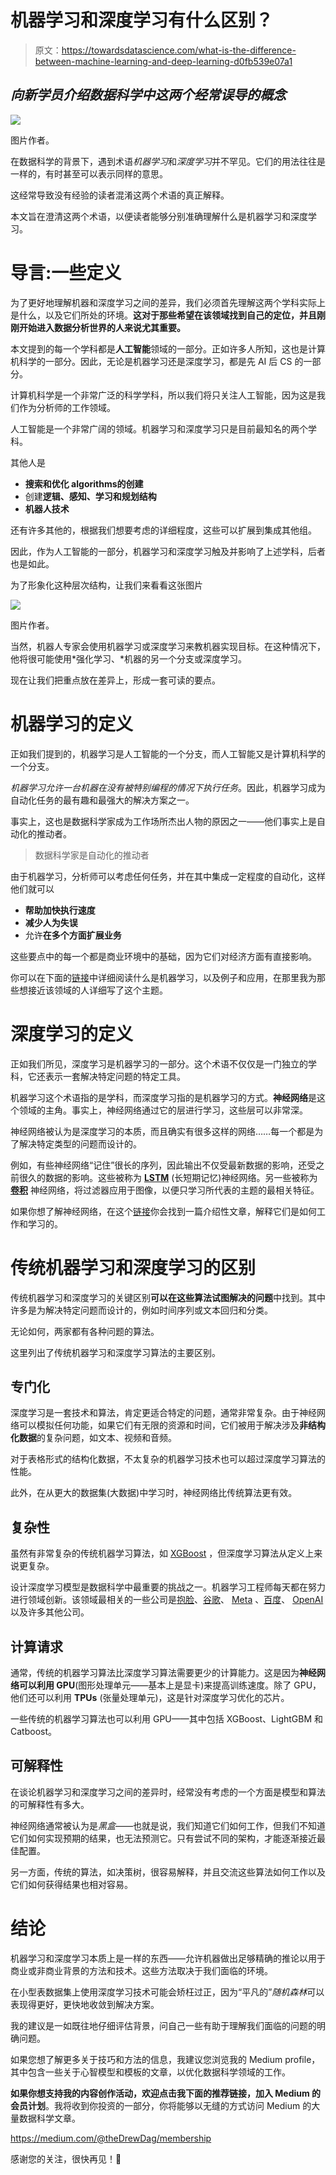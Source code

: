 # 机器学习和深度学习有什么区别？

> 原文：<https://towardsdatascience.com/what-is-the-difference-between-machine-learning-and-deep-learning-d0fb539e07a1>

## *向新学员介绍数据科学中这两个经常误导的概念*

![](img/bc1a698b6f12e730d168c2df73531433.png)

图片作者。

在数据科学的背景下，遇到术语*机器学习*和*深度学习*并不罕见。它们的用法往往是一样的，有时甚至可以表示同样的意思。

这经常导致没有经验的读者混淆这两个术语的真正解释。

本文旨在澄清这两个术语，以便读者能够分别准确理解什么是机器学习和深度学习。

# 导言:一些定义

为了更好地理解机器和深度学习之间的差异，我们必须首先理解这两个学科实际上是什么，以及它们所处的环境。**这对于那些希望在该领域找到自己的定位，并且刚刚开始进入数据分析世界的人来说尤其重要。**

本文提到的每一个学科都是**人工智能**领域的一部分。正如许多人所知，这也是计算机科学的一部分。因此，无论是机器学习还是深度学习，都是先 AI 后 CS 的一部分。

计算机科学是一个非常广泛的科学学科，所以我们将只关注人工智能，因为这是我们作为分析师的工作领域。

人工智能是一个非常广阔的领域。机器学习和深度学习只是目前最知名的两个学科。

其他人是

*   **搜索和优化 algorithms‍的创建**
*   创建**逻辑、感知、学习和规划结构**
*   **机器人技术**

还有许多其他的，根据我们想要考虑的详细程度，这些可以扩展到集成其他组。

因此，作为人工智能的一部分，机器学习和深度学习触及并影响了上述学科，后者也是如此。

为了形象化这种层次结构，让我们来看看这张图片

![](img/51df81e38d665648e3168ff6b53d95ee.png)

图片作者。

当然，机器人专家会使用机器学习或深度学习来教机器实现目标。在这种情况下，他将很可能使用*强化学习、*机器的另一个分支或深度学习。

现在让我们把重点放在差异上，形成一套可读的要点。

# 机器学习的定义

正如我们提到的，机器学习是人工智能的一个分支，而人工智能又是计算机科学的一个分支。

*机器学习允许一台机器在没有被特别编程的情况下执行任务*。因此，机器学习成为自动化任务的最有趣和最强大的解决方案之一。

事实上，这也是数据科学家成为工作场所杰出人物的原因之一——他们事实上是自动化的推动者。

> 数据科学家是自动化的推动者

由于机器学习，分析师可以考虑任何任务，并在其中集成一定程度的自动化，这样他们就可以

*   **帮助加快执行速度**
*   **减少人为失误**
*   允许**在多个方面扩展业务**

这些要点中的每一个都是商业环境中的基础，因为它们对经济方面有直接影响。

你可以在下面的[链接](https://medium.com/towards-data-science/what-is-machine-learning-how-i-explain-the-concept-to-a-newcomer-d96f35a5c4f3)中详细阅读什么是机器学习，以及例子和应用，在那里我为那些想接近该领域的人详细写了这个主题。

# 深度学习的定义

正如我们所见，深度学习是机器学习的一部分。这个术语不仅仅是一门独立的学科，它还表示一套解决特定问题的特定工具。

机器学习这个术语指的是学科，而深度学习指的是机器学习的方式。**神经网络**是这个领域的主角。事实上，神经网络通过它的层进行学习，这些层可以非常深。

神经网络被认为是深度学习的本质，而且确实有很多这样的网络……每一个都是为了解决特定类型的问题而设计的。

例如，有些神经网络“记住”很长的序列，因此输出不仅受最新数据的影响，还受之前很久的数据的影响。这些被称为 [**LSTM**](https://medium.com/towards-data-science/time-series-prediction-with-lstm-in-tensorflow-42104db39340) (长短期记忆)神经网络。另一些被称为 [**卷积**](https://medium.com/towards-artificial-intelligence/binary-image-classification-with-tensorflow-2cc6555e55e8) 神经网络，将过滤器应用于图像，以便只学习所代表的主题的最相关特征。

如果你想了解神经网络，在这个[链接](https://medium.com/mlearning-ai/introduction-to-neural-networks-weights-biases-and-activation-270ebf2545aa)你会找到一篇介绍性文章，解释它们是如何工作和学习的。

# 传统机器学习和深度学习的区别

传统机器学习和深度学习的关键区别**可以在这些算法试图解决的问题**中找到。其中许多是为解决特定问题而设计的，例如时间序列或文本回归和分类。

无论如何，两家都有各种问题的算法。

这里列出了传统机器学习和深度学习算法的主要区别。

## 专门化

深度学习是一套技术和算法，肯定更适合特定的问题，通常非常复杂。由于神经网络可以模拟任何功能，如果它们有无限的资源和时间，它们被用于解决涉及**非结构化数据**的复杂问题，如文本、视频和音频。

对于表格形式的结构化数据，不太复杂的机器学习技术也可以超过深度学习算法的性能。

此外，在从更大的数据集(大数据)中学习时，神经网络比传统算法更有效。

## 复杂性

虽然有非常复杂的传统机器学习算法，如 [XGBoost](https://en.wikipedia.org/wiki/XGBoost) ，但深度学习算法从定义上来说更复杂。

设计深度学习模型是数据科学中最重要的挑战之一。机器学习工程师每天都在努力进行领域创新。该领域最相关的一些公司是[抱脸](https://huggingface.co/)、[谷歌](https://ai.google/)、 [Meta](https://ai.facebook.com/) 、[百度](http://research.baidu.com/)、 [OpenAI](https://openai.com/) 以及许多其他公司。

## 计算请求

通常，传统的机器学习算法比深度学习算法需要更少的计算能力。这是因为**神经网络可以利用 GPU**(图形处理单元——基本上是显卡)来提高训练速度。除了 GPU，他们还可以利用 **TPUs** (张量处理单元)，这是针对深度学习优化的芯片。

一些传统的机器学习算法也可以利用 GPU——其中包括 XGBoost、LightGBM 和 Catboost。

## 可解释性

在谈论机器学习和深度学习之间的差异时，经常没有考虑的一个方面是模型和算法的可解释性有多大。

神经网络通常被认为是*黑盒*——也就是说，我们知道它们如何工作，但我们不知道它们如何实现预期的结果，也无法预测它。只有尝试不同的架构，才能逐渐接近最佳配置。

另一方面，传统的算法，如决策树，很容易解释，并且交流这些算法如何工作以及它们如何获得结果也相对容易。

# 结论

机器学习和深度学习本质上是一样的东西——允许机器做出足够精确的推论以用于商业或非商业背景的方法和技术。这些方法取决于我们面临的环境。

在小型表数据集上使用深度学习技术可能会矫枉过正，因为“平凡的”*随机森林*可以表现得更好，更快地收敛到解决方案。

我的建议是一如既往地仔细评估背景，问自己一些有助于理解我们面临的问题的明确问题。

如果您想了解更多关于技巧和方法的信息，我建议您浏览我的 Medium profile，其中包含一些关于心智模型和模板的文章，以优化数据科学领域的工作。

**如果你想支持我的内容创作活动，欢迎点击我下面的推荐链接，加入 Medium 的会员计划**。我将收到你投资的一部分，你将能够以无缝的方式访问 Medium 的大量数据科学文章。

<https://medium.com/@theDrewDag/membership>  

感谢您的关注，很快再见！👋